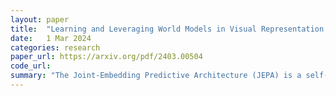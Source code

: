 ```yaml
---
layout: paper
title:  "Learning and Leveraging World Models in Visual Representation Learning"
date:   1 Mar 2024
categories: research
paper_url: https://arxiv.org/pdf/2403.00504
code_url: 
summary: "The Joint-Embedding Predictive Architecture (JEPA) is a self-supervised method previously used for predicting missing input parts. This study expands JEPA to predict a wider range of corruptions by introducing Image World Models (IWM), which learn the effects of global photometric transformations in latent space. Key to effective IWM learning are conditioning, prediction difficulty, and model capacity. The study demonstrates that IWM's predictive world model, when fine-tuned, can tackle diverse tasks and either matches or outperforms existing self-supervised techniques. Additionally, it enables control over the abstraction level of learned representations, achieving either invariant or equivariant representations, similar to contrastive methods or masked image modeling, respectively."
---
```


